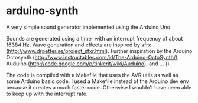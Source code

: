 arduino-synth
=============

A very simple sound generator implemented using the Arduino Uno.

Sounds are generated using a timer with an interrupt frequency of about 16384 Hz.
Wave generation and effects are inspired by sfrx (http://www.drpetter.se/project_sfxr.html).
Further inspiration by the Arduino Octosynth (http://www.instructables.com/id/The-Arduino-OctoSynth/), Auduino (http://code.google.com/p/tinkerit/wiki/Auduino), and ... ().

The code is compiled with a Makefile that uses the AVR utils as well as some Arduino basic code.
I used a Makefile instead of the Arduino dev env because it creates a much faster code.
Otherwise I wouldn't have been able to keep up with the interrupt rate.
